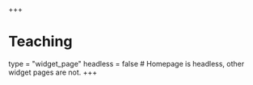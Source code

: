 +++
# Teaching
type = "widget_page"
headless = false  # Homepage is headless, other widget pages are not.
+++
